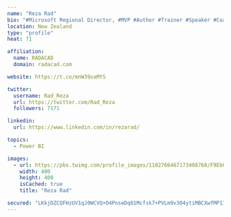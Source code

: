 ```yaml
---
name: "Reza Rad"
bio: "#Microsoft Regional Director, #MVP #Author #Trainer #Speaker #Coach #Consultant #PowerBI "
location: New Zealand
type: "profile"
heat: 71

affiliation:
  name: RADACAD
  domain: radacad.com

website: https://t.co/mnW39vaMYS

twitter:
  username: Rad_Reza
  url: https://twitter.com/Rad_Reza
  followers: 7171

linkedin:
  url: https://www.linkedin.com/in/rezarad/

topics:
  - Power BI

images:
  - url: https://pbs.twimg.com/profile_images/1102766467173408768/F9EbQENa_400x400.png
    width: 400
    height: 400
    isCached: true
    title: "Reza Rad"

secured: "LKkjDZCQFHzUV1qJ0WCVQ+O4PnseDq01Mcfsk7+PVLm9v3O4ytiMBCXwfMP11dqpsZsC/MnFV/Aqv+P3mIE0bCbceMvQe+3yrBuquFisydOVUFgI6kZIasK+MZMqHH5GzxUhrwtKiLW+qGTMo2Asy+MduARJCvhE7Uo3x/OtAccpGT0KHClH6UMJwEH8lrb0Itcq+Ean3ElzVXZBI2AD0QHHC6XisKhV2I5C7CDvN1l6BvRh9XZlIey3IdU7JCE+4R64JN0+XHPpds8DOb69dm3AAiBVwljQ2nrd6oPm4CiaYs6R0NYqqbaHErJUuKNEAC7yfj2979V+ITNJ+dK9WeLVj+d0ikNPab4eFMogInoMTRTo7lGrWNiD1kWFi1SGCn6UA7MECaS6nBWD/IqexggDhnLZAy/mv40PftlHp+I=;M8XWyS9oUWDcYfTObdp6VQ=="
---
```


